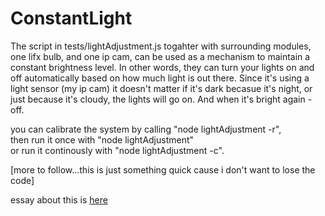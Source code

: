 ConstantLight
=============

The script in tests/lightAdjustment.js togahter with surrounding modules, one lifx bulb, and one ip cam, 
can be used as a mechanism to maintain a constant brightness level. In other words, they can turn your lights on and off
automatically based on how much light is out there. Since it's using a light sensor (my ip cam) it doesn't matter if it's dark 
becasue it's night, or just because it's cloudy, the lights will go on. And when it's bright again - off.

you can calibrate the system by calling "node lightAdjustment -r",    
then run it once with "node lightAdjustment"    
or run it continously with "node lightAdjustment -c".

[more to follow...this is just something quick cause i don't want to lose the code]

essay about this is [here](http://personal.pdfhummus.com/2014/03/automatic-lighting-adjustment-with-lifx.html)

